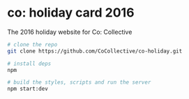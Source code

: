 # co: holiday card 2016
The 2016 holiday website for Co: Collective

```bash
# clone the repo
git clone https://github.com/CoCollective/co-holiday.git

# install deps
npm

# build the styles, scripts and run the server
npm start:dev
```
